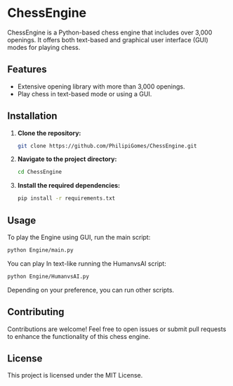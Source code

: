 # ChessEngine

ChessEngine is a Python-based chess engine that includes over 3,000 openings. It offers both text-based and graphical user interface (GUI) modes for playing chess.

## Features

- Extensive opening library with more than 3,000 openings.
- Play chess in text-based mode or using a GUI.

## Installation

1. **Clone the repository:**

   ```bash
   git clone https://github.com/PhilipiGomes/ChessEngine.git
   ```

2. **Navigate to the project directory:**

   ```bash
   cd ChessEngine
   ```

3. **Install the required dependencies:**

   ```bash
   pip install -r requirements.txt
   ```

## Usage

To play the Engine using GUI, run the main script:

```bash
python Engine/main.py
```

You can play In text-like running the HumanvsAI script:
```bash
python Engine/HumanvsAI.py
```

Depending on your preference, you can run other scripts.

## Contributing

Contributions are welcome! Feel free to open issues or submit pull requests to enhance the functionality of this chess engine.

## License

This project is licensed under the MIT License.
